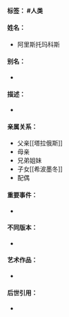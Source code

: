 #### 标签： #人类
#### 姓名：
- 阿里斯托玛科斯
#### 别名：
- 
#### 描述：
- 
#### 亲属关系：
- 父亲[[塔拉俄斯]]
- 母亲
- 兄弟姐妹
- 子女[[希波墨冬]]
- 配偶
#### 重要事件：
- 
#### 不同版本：
- 
#### 艺术作品：
- 
#### 后世引用：
- 